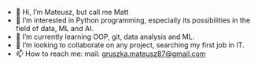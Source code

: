 - 👋 Hi, I’m Mateusz, but call me Matt
- 👀 I’m interested in Python programming, especially its possibilities in the field of data, ML and AI. 
- 🌱 I’m currently learning OOP, git, data analysis and ML. 
- 💞️ I’m looking to collaborate on any project, searching my first job in IT. 
- 📫 How to reach me: mail: gruszka.mateusz87@gmail.com 
                      

<!---
GMT-Mati/GMT-Mati is a ✨ special ✨ repository because its `README.md` (this file) appears on your GitHub profile.
You can click the Preview link to take a look at your changes.
--->
